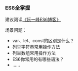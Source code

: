 ### ES6全掌握

建议阅读[《阮一峰ES6博客》](https://es6.ruanyifeng.com/)

场景问题：
- var、let、const的区别是什么？
- 列举字符串常用操作方法
- 列举数组常用操作方法
- ES6你常用的有哪些语法？
- ……